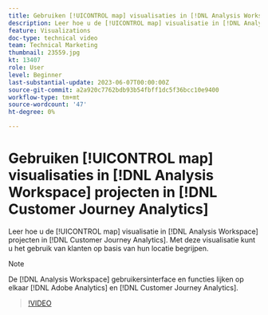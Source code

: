 ```yaml
---
title: Gebruiken [!UICONTROL map] visualisaties in [!DNL Analysis Workspace] projecten
description: Leer hoe u de [!UICONTROL map] visualisatie in [!DNL Analysis Workspace] projecten in [!DNL Customer Journey Analytics].
feature: Visualizations
doc-type: technical video
team: Technical Marketing
thumbnail: 23559.jpg
kt: 13407
role: User
level: Beginner
last-substantial-update: 2023-06-07T00:00:00Z
source-git-commit: a2a920c7762bdb93b54fbff1dc5f36bcc10e9400
workflow-type: tm+mt
source-wordcount: '47'
ht-degree: 0%

---
```


# Gebruiken [!UICONTROL map] visualisaties in [!DNL Analysis Workspace] projecten in [!DNL Customer Journey Analytics]

Leer hoe u de [!UICONTROL map] visualisatie in [!DNL Analysis Workspace] projecten in [!DNL Customer Journey Analytics]. Met deze visualisatie kunt u het gebruik van klanten op basis van hun locatie begrijpen.

>[!NOTE]
>
>De [!DNL Analysis Workspace] gebruikersinterface en functies lijken op elkaar [!DNL Adobe Analytics] en [!DNL Customer Journey Analytics].

>[!VIDEO](https://video.tv.adobe.com/v/23559/?quality=12&learn=on)
